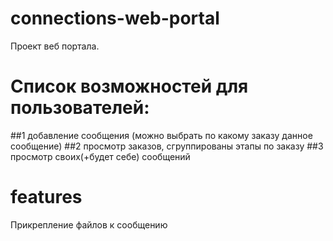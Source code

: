 # connections-web-portal
Проект веб портала.

# Список возможностей для пользователей:
##1 добавление сообщения (можно выбрать по какому заказу данное сообщение)
##2 просмотр заказов, сгруппированы этапы по заказу
##3 просмотр своих(+будет себе) сообщений

# features
Прикрепление файлов к сообщению

